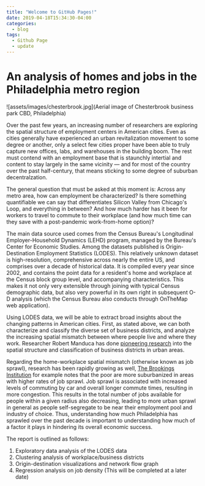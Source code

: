 ```yaml
---
title: "Welcome to GitHub Pages!"
date: 2019-04-18T15:34:30-04:00
categories:
  - blog
tags:
  - Github Page
  - update
---
```


# An analysis of homes and jobs in the Philadelphia metro region


![assets/images/chesterbrook.jpg](Aerial image of Chesterbrook business park CBD, Philadelphia)


Over the past few years, an increasing number of researchers are exploring the spatial structure of employment centers in American cities. Even as cities generally have experienced an urban revitalization movement to some degree or another, only a select few cities proper have been able to truly capture new offices, labs, and warehouses in the building boom. The rest must contend with an employment base that is staunchly intertial and content to stay largely in the same vicinity — and for most of the country over the past half-century, that means sticking to some degree of suburban decentralzation.

The general question that must be asked at this moment is: Across any metro area, how can employment be characterized? Is there something quantifiable we can say that differentiates Silicon Valley from Chicago's Loop, and everything in between? And how much harder has it been for workers to travel to commute to their workplace (and how much time can they save with a post-pandemic work-from-home option)?

The main data source used comes from the Census Bureau's Longitudinal Employer-Household Dynamics (LEHD) program, managed by the Bureau's Center for Economic Studies. Among the datasets published is Origin-Destination Employment Statistics (LODES). This relatively unknown dataset is high-resolution, comprehensive across nearly the entire US, and comprises over a decade of historical data. It is compiled every year since 2002, and contains the point data for a resident's home and workplace at the Census block group level, and accompanying characteristics. This makes it not only very extensible through joining with typical Census demographic data, but also very powerful in its own right in subsequent O-D analysis (which the Census Bureau also conducts through OnTheMap web application).

Using LODES data, we will be able to extract broad insights about the changing patterns in American cities. First, as stated above, we can both characterize and classify the diverse set of business districts, and analyze the increasing spatial mismatch between where people live and where they work. Researcher Robert Manduca has done [pioneering research](https://journals.sagepub.com/doi/pdf/10.1177/2399808320934821) into the spatial structure and classification of business districts in urban areas.

Regarding the home-workplace spatial mismatch (otherwise known as job sprawl), research has been rapidly growing as well, [The Brookings Institution](https://gspp.berkeley.edu/assets/uploads/research/pdf/p60.pdf) for example notes that the poor are more suburbanized in areas with higher rates of job sprawl. Job sprawl is associated with increased levels of commuting by car and overall longer commute times, resulting in more congestion. This results in the total number of jobs available for people within a given radius also decreasing, leading to more urban sprawl in general as people self-segregate to be near their employment pool and industry of choice. Thus, understanding how much Philadelphia has sprawled over the past decade is important to understanding how much of a factor it plays in hindering its overall economic success.

The report is outlined as follows:

1. Exploratory data analysis of the LODES data
2. Clustering analysis of workplace/business districts
3. Origin-destination visualizations and network flow graph
4. Regression analysis on job density (This will be completed at a later date)
